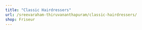 ```yaml
---
title: "Classic Hairdressers"
url: /sreevaraham-thiruvananthapuram/classic-hairdressers/
shop: Friseur
---
```

